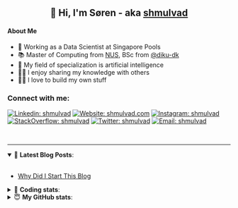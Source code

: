 <h2 align="center">
	👋 Hi, I'm Søren - aka <a href="https://shmulvad.com">shmulvad</a>
</h2>

#### About Me
- 🤖 Working as a Data Scientist at Singapore Pools
- 📚 Master of Computing from [NUS], BSc from [@diku-dk]
- 🧠 My field of specialization is artificial intelligence
- 👨‍🏫 I enjoy sharing my knowledge with others
- 👨‍💻 I love to build my own stuff

### Connect with me:

[![Linkedin: shmulvad](https://img.shields.io/badge/shmulvad-blue?style=flat&logo=Linkedin&logoColor=white)][linkedin]
[![Website: shmulvad.com](https://img.shields.io/badge/shmulvad.com-47CCCC?&style=flat&logo=Google-Chrome&logoColor=white)][website]
[![Instagram: shmulvad](https://img.shields.io/badge/-@shmulvad-purple?style=flat&logo=Instagram&logoColor=white)][instagram]
[![StackOverflow: shmulvad](https://img.shields.io/badge/shmulvad-FE7A16?style=flat&logo=stack-overflow&logoColor=white)][stackOverflow]
[![Twitter: shmulvad](https://img.shields.io/badge/@shmulvad-1ca0f1?style=flat&logo=twitter&logoColor=white)][twitter]
[![Email: shmulvad](https://img.shields.io/badge/shmulvad-D14836?style=flat&logo=gmail&logoColor=white)][mail]

<br />

---

<details open>
 <summary>📕 <b>Latest Blog Posts</b>: </summary>

<br>

<!-- BLOG-POST-LIST:START -->
- [Why Did I Start This Blog](https://shmulvad.com/blog/why-did-start-this-blog)
<!-- BLOG-POST-LIST:END -->

</details>

<!-- --- -->

<details>
 <summary>🤖 <b>Coding stats</b>: </summary>

<br>

NOTE: Doesn't track coding at work or work done in environments such as Jupyter Notebooks.

<!--START_SECTION:waka-->
![Code Time](http://img.shields.io/badge/Code%20Time-1%2C992%20hrs%201%20min-blue)

**I'm a Night 🦉** 

```text
🌞 Morning                519 commits         ██░░░░░░░░░░░░░░░░░░░░░░░   09.04 % 
🌆 Daytime                1523 commits        ███████░░░░░░░░░░░░░░░░░░   26.52 % 
🌃 Evening                2393 commits        ██████████░░░░░░░░░░░░░░░   41.68 % 
🌙 Night                  1307 commits        ██████░░░░░░░░░░░░░░░░░░░   22.76 % 
```


📊 **This Week I Spent My Time On** 

```text
💬 Programming Languages: 
Python                   6 hrs 4 mins        ████████████░░░░░░░░░░░░░   47.61 % 
HTML                     3 hrs 56 mins       ████████░░░░░░░░░░░░░░░░░   30.92 % 
CSS                      57 mins             ██░░░░░░░░░░░░░░░░░░░░░░░   07.47 % 
Other                    48 mins             ██░░░░░░░░░░░░░░░░░░░░░░░   06.32 % 
JavaScript               31 mins             █░░░░░░░░░░░░░░░░░░░░░░░░   04.10 % 

🔥 Editors: 
VS Code                  11 hrs 57 mins      ███████████████████████░░   93.66 % 
Zsh                      47 mins             ██░░░░░░░░░░░░░░░░░░░░░░░   06.26 % 
Sublime Text             0 secs              ░░░░░░░░░░░░░░░░░░░░░░░░░   00.08 % 

🐱‍💻 Projects: 
overvaagning-admin       11 hrs 5 mins       ██████████████████████░░░   86.83 % 
hit-locator              1 hr 25 mins        ███░░░░░░░░░░░░░░░░░░░░░░   11.20 % 
Terminal                 14 mins             ░░░░░░░░░░░░░░░░░░░░░░░░░   01.89 % 
Unknown Project          0 secs              ░░░░░░░░░░░░░░░░░░░░░░░░░   00.08 % 
```


 Last Updated on 04/07/2023 18:44:51 UTC
<!--END_SECTION:waka-->

</details>

<!-- --- -->

<details>
 <summary>😇 <b>My GitHub stats</b>: </summary>

<br>

<img align="left" alt="shmulvad's Github Stats" src="https://github-readme-stats.vercel.app/api?username=shmulvad&show_icons=true&hide_border=true" />

</details>



[website]: https://shmulvad.com
[twitter]: https://twitter.com/shmulvad
[linkedin]: https://linkedin.com/in/shmulvad
[instagram]: https://instagram.com/shmulvad
[stackOverflow]: https://stackoverflow.com/users/9248793/shmulvad
[mail]: mailto:shmulvad@gmail.com
[@diku-dk]: https://github.com/diku-dk
[github]: https://github.com/shmulvad
[NUS]: https://www.nus.edu.sg
